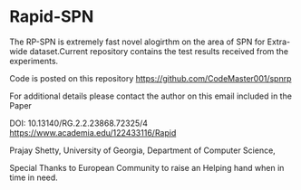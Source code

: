 # Rapid-SPN

The RP-SPN is extremely fast novel alogirthm on the area of SPN for Extra-wide dataset.Current repository contains the test results received from the experiments.

Code is posted on this repository
https://github.com/CodeMaster001/spnrp


For additional details please contact the author on this email included in the Paper

DOI: 10.13140/RG.2.2.23868.72325/4
https://www.academia.edu/122433116/Rapid

Prajay Shetty,
University of Georgia,
Department of Computer Science,

Special Thanks to European Community to raise an Helping hand when in time in need.
